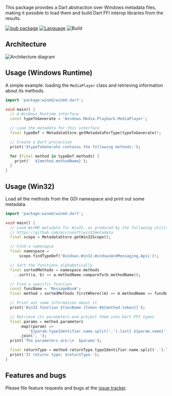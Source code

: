 This package provides a Dart abstraction over Windows metadata files, making it
possible to load them and build Dart FFI interop libraries from the results.

[![pub package](https://img.shields.io/pub/v/winmd.svg)](https://pub.dev/packages/winmd)
[![Language](https://img.shields.io/badge/language-Dart-blue.svg)](https://dart.dev)
![Build](https://github.com/timsneath/winmd/workflows/Build/badge.svg)

## Architecture

![Architecture diagram](https://github.com/timsneath/winmd/blob/main/metadata.drawio.svg?raw=true)

## Usage (Windows Runtime)

A simple example: loading the `MediaPlayer` class and retrieving information
about its methods.

```dart
import 'package:winmd/winmd.dart';

void main() {
  // A Windows Runtime interface
  const typeToGenerate = 'Windows.Media.Playback.MediaPlayer';

  // Load the metadata for this interface
  final typeDef = MetadataStore.getMetadataForType(typeToGenerate)!;

  // Create a Dart projection
  print('$typeToGenerate contains the following methods:');

  for (final method in typeDef.methods) {
    print('  ${method.methodName}');
  }
}
```

## Usage (Win32)

Load all the methods from the GDI namespace and print out some metadata.

```dart
import 'package:winmd/winmd.dart';

void main() {
  // Load WinMD metadata for Win32, as produced by the following utility:
  // https://github.com/microsoft/win32metadata
  final scope = MetadataStore.getWin32Scope();

  // Find a namesapce
  final namespace =
      scope.findTypeDef('Windows.Win32.WindowsAndMessaging.Apis')!;

  // Sort the functions alphabetically
  final sortedMethods = namespace.methods
    ..sort((a, b) => a.methodName.compareTo(b.methodName));

  // Find a specific function
  const funcName = 'MessageBoxW';
  final method = sortedMethods.firstWhere((m) => m.methodName == funcName);

  // Print out some information about it
  print('Win32 function $funcName [token #${method.token}]');

  // Retrieve its parameters and project them into Dart FFI types
  final params = method.parameters
      .map((param) =>
          '${param.typeIdentifier.name.split('.').last} ${param.name}')
      .join(', ');
  print('The parameters are:\n  $params');

  final returnType = method.returnType.typeIdentifier.name.split('.').last;
  print('It returns type: $returnType.');
}
```

## Features and bugs

Please file feature requests and bugs at the [issue tracker][tracker].

[tracker]: https://github.com/timsneath/winmd
